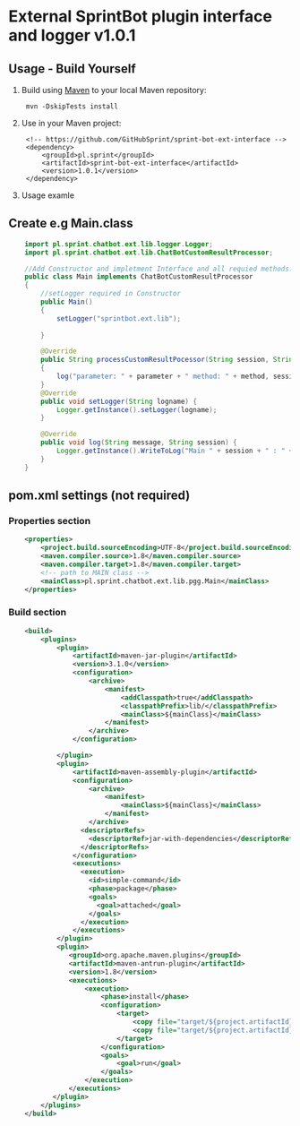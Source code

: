 # External SprintBot plugin interface and logger v1.0.1

## Usage - Build Yourself

1. Build using [Maven](http://maven.apache.org) to your local Maven repository:

        mvn -DskipTests install

2. Use in your Maven project:

        <!-- https://github.com/GitHubSprint/sprint-bot-ext-interface -->         
        <dependency>
            <groupId>pl.sprint</groupId>
            <artifactId>sprint-bot-ext-interface</artifactId>
            <version>1.0.1</version>            
        </dependency>

3. Usage examle

## Create e.g Main.class

```java
    import pl.sprint.chatbot.ext.lib.logger.Logger;
    import pl.sprint.chatbot.ext.lib.ChatBotCustomResultProcessor;

    //Add Constructor and impletment Interface and all requied methods.
    public class Main implements ChatBotCustomResultProcessor
    {
        //setLogger required in Constructor
        public Main() 
        {    
            setLogger("sprintbot.ext.lib");
            
        }

        @Override
        public String processCustomResultPocessor(String session, String parameter, String method) 
        {
            log("parameter: " + parameter + " method: " + method, session);
        }
        @Override
        public void setLogger(String logname) {
            Logger.getInstance().setLogger(logname);
        }

        @Override
        public void log(String message, String session) {
            Logger.getInstance().WriteToLog("Main " + session + " : " + message);
        }
    }
```

## pom.xml settings (not required)

### Properties section
```xml
    <properties>
        <project.build.sourceEncoding>UTF-8</project.build.sourceEncoding>
        <maven.compiler.source>1.8</maven.compiler.source>
        <maven.compiler.target>1.8</maven.compiler.target>
        <!-- path to MAIN class -->
        <mainClass>pl.sprint.chatbot.ext.lib.pgg.Main</mainClass>
    </properties>
```

### Build section
```xml
    <build>
        <plugins>
            <plugin>
                <artifactId>maven-jar-plugin</artifactId>
                <version>3.1.0</version>
                <configuration>
                    <archive>
                        <manifest>
                            <addClasspath>true</addClasspath>
                            <classpathPrefix>lib/</classpathPrefix>
                            <mainClass>${mainClass}</mainClass>
                        </manifest>
                    </archive>            
                </configuration>

            </plugin>
            <plugin>
                <artifactId>maven-assembly-plugin</artifactId>
                <configuration>
                    <archive>
                        <manifest> 
                            <mainClass>${mainClass}</mainClass>                 
                        </manifest> 
                    </archive>
                  <descriptorRefs>
                    <descriptorRef>jar-with-dependencies</descriptorRef>
                  </descriptorRefs>
                </configuration>
                <executions>
                  <execution>
                    <id>simple-command</id>
                    <phase>package</phase>
                    <goals>
                      <goal>attached</goal>
                    </goals>
                  </execution>
                </executions>
            </plugin>        
            <plugin>
               <groupId>org.apache.maven.plugins</groupId>
               <artifactId>maven-antrun-plugin</artifactId>
               <version>1.8</version>
               <executions>
                   <execution>
                       <phase>install</phase>
                       <configuration>
                           <target>
                               <copy file="target/${project.artifactId}-${project.version}-jar-with-dependencies.jar" tofile="target/${project.artifactId}.jar"/>
                               <copy file="target/${project.artifactId}-${project.version}-jar-with-dependencies.jar" tofile="../../../../Sprint/SRC/sprint-bot-server/lib/${project.artifactId}.jar"/>
                           </target>
                       </configuration>
                       <goals>
                           <goal>run</goal>
                       </goals>
                   </execution>
               </executions>
           </plugin>
        </plugins>
    </build>
```